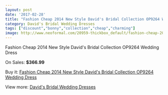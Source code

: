 ```yaml
---
layout: post
date: '2017-02-28'
title: "Fashion Cheap 2014 New Style David's Bridal Collection OP9264 Wedding Dress"
category: David's Bridal Wedding Dresses
tags: ["discount","bonny","collection","cheap","charming"]
image: http://www.neoformal.com/20959-thickbox_default/fashion-cheap-2014-new-style-david-s-bridal-collection-op9264-wedding-dress.jpg
---
```

Fashion Cheap 2014 New Style David's Bridal Collection OP9264 Wedding Dress

On Sales: **$366.99**
<a href="https://www.neoformal.com/en/davids-bridal-wedding-dresses-2014/6744-fashion-cheap-2014-new-style-david-s-bridal-collection-op9264-wedding-dress.html"><amp-img layout="responsive" width="600" height="600" src="//www.neoformal.com/20959-thickbox_default/fashion-cheap-2014-new-style-david-s-bridal-collection-op9264-wedding-dress.jpg" alt="Fashion Cheap 2014 New Style David's Bridal Collection OP9264 Wedding Dress 0" /></a>
<a href="https://www.neoformal.com/en/davids-bridal-wedding-dresses-2014/6744-fashion-cheap-2014-new-style-david-s-bridal-collection-op9264-wedding-dress.html"><amp-img layout="responsive" width="600" height="600" src="//www.neoformal.com/20960-thickbox_default/fashion-cheap-2014-new-style-david-s-bridal-collection-op9264-wedding-dress.jpg" alt="Fashion Cheap 2014 New Style David's Bridal Collection OP9264 Wedding Dress 1" /></a>

Buy it: [Fashion Cheap 2014 New Style David's Bridal Collection OP9264 Wedding Dress](https://www.neoformal.com/en/davids-bridal-wedding-dresses-2014/6744-fashion-cheap-2014-new-style-david-s-bridal-collection-op9264-wedding-dress.html "Fashion Cheap 2014 New Style David's Bridal Collection OP9264 Wedding Dress")

View more: [David's Bridal Wedding Dresses](https://www.neoformal.com/en/98-davids-bridal-wedding-dresses-2014 "David's Bridal Wedding Dresses")